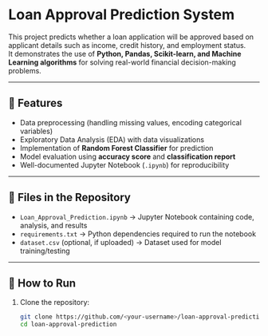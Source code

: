 # Loan Approval Prediction System

This project predicts whether a loan application will be approved based on applicant details such as income, credit history, and employment status.  
It demonstrates the use of **Python, Pandas, Scikit-learn, and Machine Learning algorithms** for solving real-world financial decision-making problems.

---

## 📌 Features
- Data preprocessing (handling missing values, encoding categorical variables)
- Exploratory Data Analysis (EDA) with data visualizations
- Implementation of **Random Forest Classifier** for prediction
- Model evaluation using **accuracy score** and **classification report**
- Well-documented Jupyter Notebook (`.ipynb`) for reproducibility

---

## 📂 Files in the Repository
- `Loan_Approval_Prediction.ipynb` → Jupyter Notebook containing code, analysis, and results  
- `requirements.txt` → Python dependencies required to run the notebook  
- `dataset.csv` (optional, if uploaded) → Dataset used for model training/testing  

---

## 🚀 How to Run
1. Clone the repository:
   ```bash
   git clone https://github.com/<your-username>/loan-approval-prediction.git
   cd loan-approval-prediction
